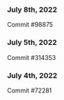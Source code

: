 ### July 8th, 2022

Commit #98875

### July 5th, 2022

Commit #314353


### July 4th, 2022

Commit #72281
